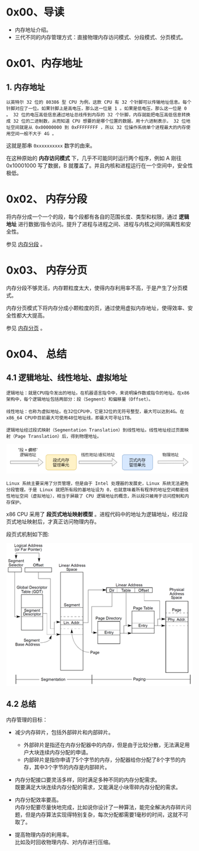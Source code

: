 # 0x00、导读

- 内存地址介绍。   
- 三代不同的内存管理方式：直接物理内存访问模式、分段模式、分页模式。


# 0x01、内存地址

## 1. 内存地址

    以英特尔 32 位的 80386 型 CPU 为例，这款 CPU 有 32 个针脚可以传输地址信息。每个针脚对应了一位。如果针脚上是高电压，那么这一位是 1 。如果是低电压，那么这一位是 0 。 32 位的电压高低信息通过地址总线传到内存的 32 个针脚，内存就能把电压高低信息转换成 32 位的二进制数，从而知道 CPU 想要的是哪个位置的数据。用十六进制表示， 32 位地址空间就是从 0x00000000 到 0xFFFFFFFF ，所以 32 位操作系统单个进程最大的内存使用空间一般不大于 4G 。

这就是那串 `0xxxxxxxxxx` 数字的由来。

在这种原始的 **内存访问模式** 下，几乎不可能同时运行两个程序，例如 A 刚往 0x10001000 写了数据，B 就覆盖了。并且内核和进程运行在一个空间中，安全性极低。

# 0x02、 内存分段

将内存分成一个一个的段，每个段都有各自的范围长度、类型和权限，通过 **逻辑地址** 进行数据/指令访问。提升了进程与进程之间、进程与内核之间的隔离性和安全性。   

参见 [内存分段](./内存分段.md) 。


# 0x03、 内存分页

内存分段不够灵活，内存颗粒度太大，使得内存利用率不高，于是产生了分页模式。

内存分页模式下将内存分成小颗粒度的页，通过使用虚拟内存地址，使得效率、安全性都大大提高。

参见 [内存分页](./内存分页.md) 。


# 0x04、 总结

## 4.1 逻辑地址、线性地址、虚拟地址

    逻辑地址：就是CPU指令发出的地址。在机器语言指令中，来说明操作数或指令的地址。在x86架构中，每个逻辑地址包括两部分：段（Segment）和偏移量（Offset）。   

    线性地址：也称为虚拟地址。在32位CPU中，它是32位的无符号整型，最大可以达到4G。在x86_64 CPU中目前最大可使用48位地址线，即最大可寻址1TB。 

    逻辑地址经过段式映射（Segmentation Translation）到线性地址。线性地址经过页面映射（Page Translation）后，得到物理地址。

![1](../../pic/linux/memory/m13.png)

    Linux 系统主要采用了分页管理，但是由于 Intel 处理器的发展史，Linux 系统无法避免分段管理。于是 Linux 就把所有段的基地址设为 0，也就意味着所有程序的地址空间都是线性地址空间（虚拟地址），相当于屏蔽了 CPU 逻辑地址的概念，所以段只被用于访问控制和内存保护。

x86 CPU 采用了 **段页式地址映射模型** 。进程代码中的地址为逻辑地址，经过段页式地址映射后，才真正访问物理内存。

段页式机制如下图:

![1](../../pic/linux/memory/091011_1614_Linux1.png)

## 4.2 总结

内存管理的目标：

- 减少内存碎片，包括外部碎片和内部碎片。   
    - 外部碎片是指还在内存分配器中的内存，但是由于比较分散，无法满足用户大块连续内存分配的申请。   
    - 内部碎片是指你申请了5个字节的内存，分配器给你分配了8个字节的内存，其中3个字节的内存是内部碎片。 

- 内存分配接口要灵活多样，同时满足多种不同的内存分配需求。   
    既要满足大块连续内存分配的需求，又能满足小块零碎内存分配的需求。

- 内存分配效率要高。   
    内存分配要尽量快地完成，比如说你设计了一种算法，能完全解决内存碎片问题，但是内存算法实现得特别复杂，每次分配都需要1毫秒的时间，这就不可取了。

- 提高物理内存的利用率。  
    比如及时回收物理内存、对内存进行压缩。